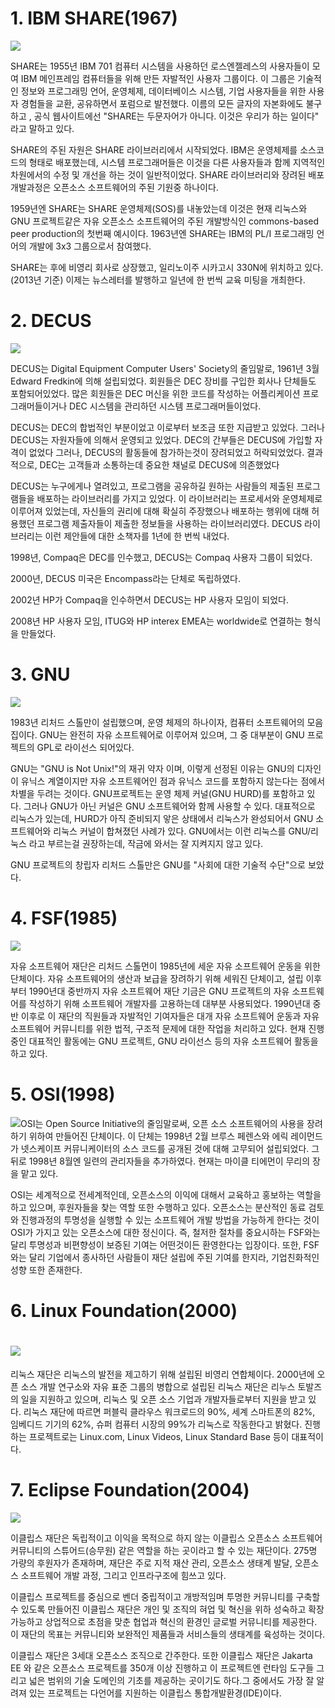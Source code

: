 # 1. IBM SHARE\(1967\)

![](/assets/220px-SHARE_logo_2015.jpg)

SHARE는 1955년 IBM 701 컴퓨터 시스템을 사용하던 로스엔젤레스의 사용자들이 모여 IBM 메인프레임 컴퓨터들을 위해 만든 자발적인 사용자 그룹이다. 이 그룹은 기술적인 정보와 프로그래밍 언어, 운영체제, 데이터베이스 시스템, 기업 사용자들을 위한 사용자 경험들을 교환, 공유하면서 포럼으로 발전했다. 이름의 모든 글자의 자본화에도 불구하고 , 공식 웹사이트에선 "SHARE는 두문자어가 아니다. 이것은 우리가 하는 일이다" 라고 말하고 있다.

SHARE의 주된 자원은 SHARE 라이브러리에서 시작되었다. IBM은 운영체제를 소스코드의 형태로 배포했는데, 시스템 프로그래머들은 이것을 다른 사용자들과 함께 지역적인 차원에서의 수정 및 개선을 하는 것이 일반적이었다. SHARE 라이브러리와 장려된 배포 개발과정은 오픈소스 소프트웨어의 주된 기원중 하나이다.

1959년엔 SHARE는 SHARE 운영체제\(SOS\)를 내놓았는데 이것은 현재 리눅스와 GNU 프로젝트같은 자유 오픈소스 소프트웨어의 주된 개발방식인 commons-based peer production의 첫번째 예시이다. 1963년엔 SHARE는 IBM의 PL/I 프로그래밍 언어의 개발에 3x3 그룹으로서 참여했다.

SHARE는 후에 비영리 회사로 상장했고, 일리노이주 시카고시 330N에 위치하고 있다.\(2013년 기준\) 이제는 뉴스레터를 발행하고 일년에 한 번씩 교육 미팅을 개최한다.

# 2. DECUS

![](/assets/220px-DECUS-logo.svg.png)

DECUS는 Digital Equipment Computer Users' Society의 줄임말로, 1961년 3월 Edward Fredkin에 의해 설립되었다. 회원들은 DEC 장비를 구입한 회사나 단체들도 포함되어있었다. 많은 회원들은 DEC 머신을 위한 코드를 작성하는 어플리케이션 프로그래머들이거나 DEC 시스템을 관리하던 시스템 프로그래머들이었다.

DECUS는 DEC의 합법적인 부분이었고 이로부터 보조금 또한 지급받고 있었다. 그러나 DECUS는 자원자들에 의해서 운영되고 있었다. DEC의 간부들은 DECUS에 가입할 자격이 없었다 그러나, DECUS의 활동들에 참가하는것이 장려되었고 허락되었었다. 결과적으로, DEC는 고객들과 소통하는데 중요한 채널로 DECUS에 의존했었다

DECUS는 누구에게나 열려있고, 프로그램을 공유하길 원하는 사람들의 제출된 프로그램들을 배포하는 라이브러리를 가지고 있었다. 이 라이브러리는 프로세서와 운영체제로 이루어져 있었는데, 자신들의 권리에 대해 확실히 주장했으나 배포하는 행위에 대해 허용했던 프로그램 제출자들이 제출한 정보들을 사용하는 라이브러리였다. DECUS 라이브러리는 이런 제안들에 대한 소책자를 1년에 한 번씩 내었다.

1998년, Compaq은 DEC를 인수했고, DECUS는 Compaq 사용자 그룹이 되었다.

2000년, DECUS 미국은 Encompass라는 단체로 독립하였다.

2002년 HP가 Compaq을 인수하면서 DECUS는 HP 사용자 모임이 되었다.

2008년 HP 사용자 모임, ITUG와 HP interex EMEA는 worldwide로 연결하는 형식을 만들었다.

# 3. GNU

![](/assets/535px-Heckert_GNU_white.svg.png)

1983년 리처드 스톨만이 설립했으며, 운영 체제의 하나이자, 컴퓨터 소프트웨어의 모음집이다. GNU는 완전히 자유 소프트웨어로 이루어져 있으며, 그 중 대부분이 GNU 프로젝트의 GPL로 라이선스 되어있다.

GNU는 "GNU is Not Unix!"의 재귀 약자 이며, 이렇게 선정된 이유는 GNU의 디자인이 유닉스 계열이지만 자유 소프트웨어인 점과 유닉스 코드를 포함하지 않는다는 점에서 차별을 두려는 것이다. GNU프로젝트는 운영 체제 커널\(GNU HURD\)를 포함하고 있다. 그러나 GNU가 아닌 커널은 GNU 소프트웨어와 함께 사용할 수 있다. 대표적으로 리눅스가 있는데, HURD가 아직 준비되지 앟은 상태에서 리눅스가 완성되어서 GNU 소프트웨어와 리눅스 커널이 합쳐졌던 사례가 있다. GNU에서는 이런 리눅스를 GNU/리눅스 라고 부르는걸 권장하는데, 작금에 와서는 잘 지켜지지 않고 있다.

GNU 프로젝트의 창립자 리처드 스톨만은 GNU를 "사회에 대한 기술적 수단"으로 보았다.

# 4. FSF\(1985\)

![](/assets/1024px-Free_Software_Foundation_logo_and_wordmark.svg.png)

자유 소프트웨어 재단은 리처드 스톨먼이 1985년에 세운 자유 소프트웨어 운동을 위한 단체이다. 자유 소프트웨어의 생산과 보급을 장려하기 위해 세워진 단체이고, 설립 이후부터 1990년대 중반까지 자유 소프트웨어 재단 기금은 GNU 프로젝트의 자유 소프트웨어를 작성하기 위해 소프트웨어 개발자를 고용하는데 대부분 사용되었다. 1990년대 중반 이후로 이 재단의 직원들과 자발적인 기여자들은 대개 자유 소프트웨어 운동과 자유 소프트웨어 커뮤니티를 위한 법적, 구조적 문제에 대한 작업을 처리하고 있다. 현재 진행중인 대표적인 활동에는 GNU 프로젝트, GNU 라이선스 등의 자유 소프트웨어 활동을 하고 있다.

# 5. OSI\(1998\)

![](/assets/744px-Opensource.svg.png)OSI는 Open Source Initiative의 줄임말로써, 오픈 소스 소프트웨어의 사용을 장려하기 위하여 만들어진 단체이다. 이 단체는 1998년 2월 브루스 페렌스와 에릭 레이먼드가 넷스케이프 커뮤니케이터의 소스 코드를 공개된 것에 대해 고무되어 설립되었다. 그 뒤로 1998년 8월엔 일련의 관리자들을 추가하였다. 현재는 마이클 티에먼이 무리의 장을 맡고 있다.

 OSI는 세계적으로 전세계적인데, 오픈소스의 이익에 대해서 교육하고 홍보하는 역할을 하고 있으며, 후원자들을 찾는 역할 또한 수행하고 있다. 오픈소스는 분산적인 동료 검토와 진행과정의 투명성을 실행할 수 있는 소프트웨어 개발 방법을 가능하게 한다는 것이 OSI가 가지고 있는 오픈소스에 대한 정신이다. 즉, 철저한 절차를 중요시하는 FSF와는 달리 투명성과 비편향성이 보증된 기여는 어떤것이든 환영한다는 입장이다. 또한, FSF와는 달리 기업에서 종사하던 사람들이 재단 설립에 주된 기여를 한지라, 기업친화적인 성향 또한 존재한다. 

# 6. Linux Foundation\(2000\)

# ![](/assets/The_Linux_Foundation.png) 

리눅스 재단은 리눅스의 발전을 제고하기 위해 설립된 비영리 연합체이다. 2000년에 오픈 소스 개발 연구소와 자유 표준 그룹의 병합으로 설립된 리눅스 재단은 리누스 토발즈의 일을 지원하고 있으며, 리눅스 및 오픈 소스 기업과 개발자들로부터 지원을 받고 있다. 리눅스 재단에 따르면 퍼블릭 클라우스 워크로드의 90%, 세계 스마트폰의 82%, 임베디드 기기의 62%, 슈퍼 컴퓨터 시장의 99%가 리눅스로 작동한다고 밝혔다. 진행하는 프로젝트로는 Linux.com, Linux Videos, Linux Standard Base 등이 대표적이다.

# 7. Eclipse Foundation\(2004\)

![](/assets/Eclipse_Foundation_Logo.png)

이클립스 재단은 독립적이고 이익을 목적으로 하지 않는 이클립스 오픈소스 소프트웨어 커뮤니티의 스튜어드\(승무원\) 같은 역할을 하는 곳이라고 할 수 있는 재단이다. 275명 가량의 후원자가 존재하며, 재단은 주로 지적 재산 관리, 오픈소스 생태계 발달, 오픈소스 소프트웨어 개발 과정, 그리고 인프라구조에 힘쓰고 있다.

이클립스 프로젝트를 중심으로 벤더 중립적이고 개방적임며 투명한 커뮤니티를 구축할 수 있도록 만들어진 이클립스 재단은 개인 및 조직의 혀업 및 혁신을 위하 성숙하고 확장 가능하고 상업적으로 초점을 맞춘 협업과 혁신의 환경인 글로벌 커뮤니티를 제공한다. 이 재단의 목표는 커뮤니티와 보완적인 제품들과 서비스들의 생태계를 육성하는 것이다. 

이클립스 재단은 3세대 오픈소스 조직으로 간주한다. 또한 이클립스 재단은 Jakarta EE 와 같은 오픈소스 프로젝트를 350개 이상 진행하고 이 프로젝트엔 런타임 도구들 그리고 넓은 범위의 기술 도메인의 기초를 제공하는 곳이기도 하다.그 중에서도 가장 잘 알려져 있는 프로젝트는 다언어를 지원하는 이클립스 통합개발환경\(IDE\)이다.

 

